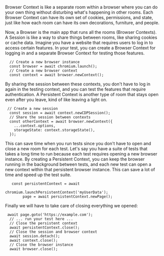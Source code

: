 Browser Context is like a separate room within a browser where you can do your own thing without disturbing what's happening in other rooms.
Each Browser Context can have its own set of cookies, permissions, and state, just like how each room can have its own decorations, furniture, and people.

Now, a Browser is the main app that runs all the rooms (Browser Contexts). 
A Session is like a way to share things between rooms, like sharing cookies or cache data. Imagine you have a website that requires users to log in to access certain features. 
In your test, you can create a Browser Context for logging in and a separate Browser Context for testing those features. 
```Playwright
  // Create a new browser instance
  const browser = await chromium.launch();
  // Create a new browser context
  const context = await browser.newContext();
```

By sharing the session between these contexts, you don't have to log in again in the testing context, and you can test the features that require authentication.
A Persistent Context is another type of room that stays open even after you leave, kind of like leaving a light on.

```Playwright
 // Create a new session
  const session = await context.newCDPSession();
  // Share the session between contexts
  const otherContext = await browser.newContext({ 
    ...context.options,
    storageState: context.storageState(),
  });
```
This can save time when you run tests since you don't have to open and close a new room for each test. 
Let's say you have a suite of tests that takes a long time to run because each test requires opening a new browser instance. 
By creating a Persistent Context, you can keep the browser running in the background between tests, and each new test can open a new context within that persistent browser instance. 
This can save a lot of time and speed up the test suite.
```Playwright
   const persistentContext = await
                               chromium.launchPersistentContext('myUserData');
        page = await persistentContext.newPage();
```
Finally we will have to take care of closing everything we opened:
```Playwright
 await page.goto('https://example.com');
  // ... run your test here ...
  // Close the persistent context
  await persistentContext.close();
  // Close the session and browser context
  await session.detach();
  await context.close();
  // Close the browser instance
  await browser.close();
```

